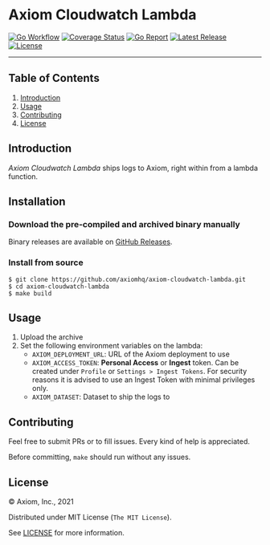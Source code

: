 # Axiom Cloudwatch Lambda

[![Go Workflow][go_workflow_badge]][go_workflow]
[![Coverage Status][coverage_badge]][coverage]
[![Go Report][report_badge]][report]
[![Latest Release][release_badge]][release]
[![License][license_badge]][license]

---

## Table of Contents

1. [Introduction](#introduction)
1. [Usage](#usage)
1. [Contributing](#contributing)
1. [License](#license)

## Introduction

_Axiom Cloudwatch Lambda_ ships logs to Axiom, right within from a lambda
function.

## Installation

### Download the pre-compiled and archived binary manually

Binary releases are available on [GitHub Releases][1].

  [1]: https://github.com/axiomhq/axiom-cloudwatch-lambda/releases/latest

### Install from source

```shell
$ git clone https://github.com/axiomhq/axiom-cloudwatch-lambda.git
$ cd axiom-cloudwatch-lambda
$ make build
```

## Usage

1. Upload the archive
2. Set the following environment variables on the lambda:
   * `AXIOM_DEPLOYMENT_URL`: URL of the Axiom deployment to use
   * `AXIOM_ACCESS_TOKEN`: **Personal Access** or **Ingest** token. Can be
     created under `Profile` or `Settings > Ingest Tokens`. For security reasons
     it is advised to use an Ingest Token with minimal privileges only.
   * `AXIOM_DATASET`: Dataset to ship the logs to

## Contributing

Feel free to submit PRs or to fill issues. Every kind of help is appreciated.

Before committing, `make` should run without any issues.

## License

&copy; Axiom, Inc., 2021

Distributed under MIT License (`The MIT License`).

See [LICENSE](LICENSE) for more information.

<!-- Badges -->

[go_workflow]: https://github.com/axiomhq/axiom-cloudwatch-lambda/actions?query=workflow%3Ago
[go_workflow_badge]: https://img.shields.io/github/workflow/status/axiomhq/axiom-cloudwatch-lambda/go?style=flat-square&ghcache=unused
[coverage]: https://codecov.io/gh/axiomhq/axiom-cloudwatch-lambda
[coverage_badge]: https://img.shields.io/codecov/c/github/axiomhq/axiom-cloudwatch-lambda.svg?style=flat-square&ghcache=unused
[report]: https://goreportcard.com/report/github.com/axiomhq/axiom-cloudwatch-lambda
[report_badge]: https://goreportcard.com/badge/github.com/axiomhq/axiom-cloudwatch-lambda?style=flat-square&ghcache=unused
[release]: https://github.com/axiomhq/axiom-cloudwatch-lambda/releases/latest
[release_badge]: https://img.shields.io/github/release/axiomhq/axiom-cloudwatch-lambda.svg?style=flat-square&ghcache=unused
[license]: https://opensource.org/licenses/MIT
[license_badge]: https://img.shields.io/github/license/axiomhq/axiom-cloudwatch-lambda.svg?color=blue&style=flat-square&ghcache=unused
